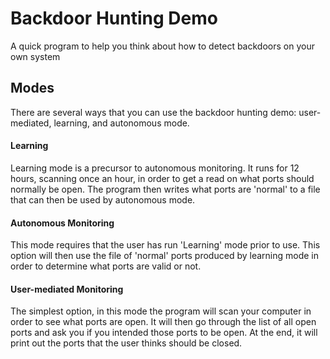 # Backdoor Hunting Demo
A quick program to help you think about how to detect backdoors on your own system

## Modes

There are several ways that you can use the backdoor hunting demo: user-mediated, learning, and autonomous mode. 

#### Learning

Learning mode is a precursor to autonomous monitoring. It runs for 12 hours, scanning once an hour, in order to get a read on what ports should normally be open. The program then writes what ports are 'normal' to a file that can then be used by autonomous mode.

#### Autonomous Monitoring

This mode requires that the user has run 'Learning' mode prior to use. This option will then use the file of 'normal' ports produced by learning mode in order to determine what ports are valid or not. 

#### User-mediated Monitoring

The simplest option, in this mode the program will scan your computer in order to see what ports are open. It will then go through the list of all open ports and ask you if you intended those ports to be open. At the end, it will print out the ports that the user thinks should be closed.
